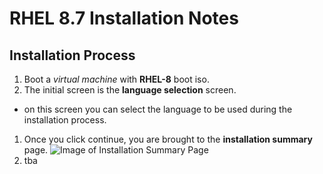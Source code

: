 # RHEL 8.7 Installation Notes

## Installation Process

1. Boot a *virtual machine* with **RHEL-8** boot iso.
1. The initial screen is the **language selection** screen.
  * on this screen you can select the language to be used during the installation process.
1. Once you click continue, you are brought to the **installation summary** page.
  ![Image of Installation Summary Page](https://i.imgur.com/6JTpc2j.png)
1. tba 
